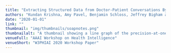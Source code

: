 ```yaml
---
title: "Extracting Structured Data from Doctor-Patient Conversations By Predicting Noteworthy Utterances"
authors: "Kundan Krishna, Amy Pavel, Benjamin Schloss, Jeffrey Bigham and Zachary Lipton"
date: "2020-01-01"
link: ""
thumbnail: "img/thumbnails/soapnotes.png"
thumbnailalt: "A thumbnail showing a line graph of the precision-at-one of an algorithm going up as the number of noteworthy sentences considered rises. After a certain point, the number of noteworthy sentences decreases the precision at one -- indicating that lower quality noteworthy sentences add noise rather than value to the prediction."
venueFull: "AAAI Workshop on Health Intelligence"
venueShort: "W3PHIAI 2020 Workshop Paper"
---
```

